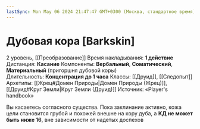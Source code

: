 ```yaml
---
lastSync: Mon May 06 2024 21:47:47 GMT+0300 (Москва, стандартное время)
---
```

# Дубовая кора [Barkskin]
2 уровень, [[Преобразование]]
Время накладывания: **1 действие**
Дистанция: **Касание**
Компоненты: **Вербальный**, **Соматический**, **Материальный** (пригоршня дубовой коры)
Длительность: **Концентрация до 1 часа**
Классы: [[Друид]], [[Следопыт]]
Архетипы: [[Жрец#Домен Природы|Домен Природы (Жрец)]], [[Друид#Круг Земли|Круг Земли (Друид)]]
Источник: «Player's handbook»

Вы касаетесь согласного существа. Пока заклинание активно, кожа цели становится грубой и похожей внешне на кору дуба, а **КД не может быть ниже 16**, вне зависимости от надетых доспехов